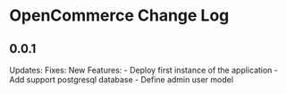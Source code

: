 # OpenCommerce Change Log

## 0.0.1
Updates:
Fixes:
New Features:
    -  Deploy first instance of the application
    -  Add support postgresql database
    -  Define admin user model
